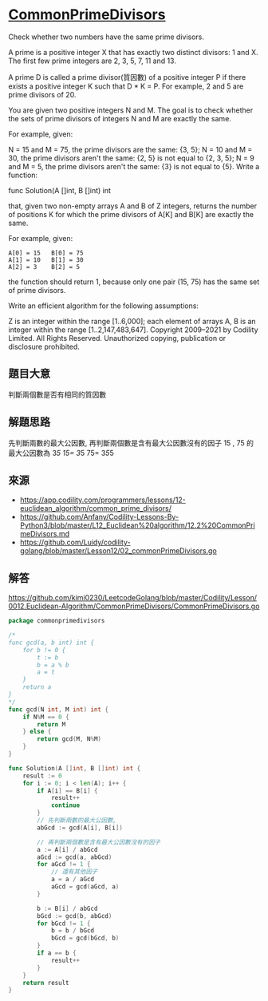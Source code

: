 # [CommonPrimeDivisors](https://app.codility.com/programmers/lessons/12-euclidean_algorithm/common_prime_divisors/)
Check whether two numbers have the same prime divisors.

A prime is a positive integer X that has exactly two distinct divisors: 1 and X. The first few prime integers are 2, 3, 5, 7, 11 and 13.

A prime D is called a prime divisor(質因數) of a positive integer P if there exists a positive integer K such that D * K = P. For example, 2 and 5 are prime divisors of 20.

You are given two positive integers N and M. The goal is to check whether the sets of prime divisors of integers N and M are exactly the same.

For example, given:

N = 15 and M = 75, the prime divisors are the same: {3, 5};
N = 10 and M = 30, the prime divisors aren't the same: {2, 5} is not equal to {2, 3, 5};
N = 9 and M = 5, the prime divisors aren't the same: {3} is not equal to {5}.
Write a function:

func Solution(A []int, B []int) int

that, given two non-empty arrays A and B of Z integers, returns the number of positions K for which the prime divisors of A[K] and B[K] are exactly the same.

For example, given:

    A[0] = 15   B[0] = 75
    A[1] = 10   B[1] = 30
    A[2] = 3    B[2] = 5
the function should return 1, because only one pair (15, 75) has the same set of prime divisors.

Write an efficient algorithm for the following assumptions:

Z is an integer within the range [1..6,000];
each element of arrays A, B is an integer within the range [1..2,147,483,647].
Copyright 2009–2021 by Codility Limited. All Rights Reserved. Unauthorized copying, publication or disclosure prohibited.
## 題目大意
判斷兩個數是否有相同的質因數

## 解題思路
先判斷兩數的最大公因數, 再判斷兩個數是含有最大公因數沒有的因子
15 , 75 的最大公因數為 3*5
15= 3*5
75= 3*5*5

## 來源
* https://app.codility.com/programmers/lessons/12-euclidean_algorithm/common_prime_divisors/
* https://github.com/Anfany/Codility-Lessons-By-Python3/blob/master/L12_Euclidean%20algorithm/12.2%20CommonPrimeDivisors.md
* https://github.com/Luidy/codility-golang/blob/master/Lesson12/02_commonPrimeDivisors.go

## 解答
https://github.com/kimi0230/LeetcodeGolang/blob/master/Codility/Lesson/0012.Euclidean-Algorithm/CommonPrimeDivisors/CommonPrimeDivisors.go


```go
package commonprimedivisors

/*
func gcd(a, b int) int {
	for b != 0 {
		t := b
		b = a % b
		a = t
	}
	return a
}
*/
func gcd(N int, M int) int {
	if N%M == 0 {
		return M
	} else {
		return gcd(M, N%M)
	}
}

func Solution(A []int, B []int) int {
	result := 0
	for i := 0; i < len(A); i++ {
		if A[i] == B[i] {
			result++
			continue
		}
		// 先判斷兩數的最大公因數,
		abGcd := gcd(A[i], B[i])

		// 再判斷兩個數是含有最大公因數沒有的因子
		a := A[i] / abGcd
		aGcd := gcd(a, abGcd)
		for aGcd != 1 {
			// 還有其他因子
			a = a / aGcd
			aGcd = gcd(aGcd, a)
		}

		b := B[i] / abGcd
		bGcd := gcd(b, abGcd)
		for bGcd != 1 {
			b = b / bGcd
			bGcd = gcd(bGcd, b)
		}
		if a == b {
			result++
		}
	}
	return result
}
```